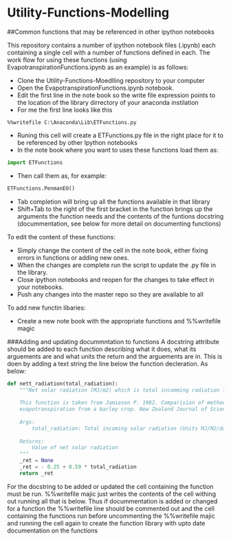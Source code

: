 # Utility-Functions-Modelling
##Common functions that may be referenced in other ipython notebooks

This repository contains a number of ipython notebook files (.ipynb) each containing a single cell with a number of functions defined in each.  The work flow for using these functions (using EvapotranspirationFunctions.ipynb as an example) is as follows:
- Clone the Utility-Functions-Moedlling repository to your computer
- Open the EvapotranspirationFunctions.ipynb notebook.
- Edit the first line in the note book so the write file expression points to the location of the library dirrectory of your anaconda instilation
- For me the first line looks like this
```phtyon
%%writefile C:\Anaconda\Lib\ETFunctions.py
```
- Runing this cell will create a ETFunctions.py file in the right place for it to be referenced by other Ipython notebooks
- In the note book where you want to uses these functions load them as:
```python
import ETFunctions
```
- Then call them as, for example:
```python
ETFunctions.PenmanEO()
```
- Tab completion will bring up all the functions available in that library
- Shift+Tab to the right of the first bracket in the function brings up the arguments the function needs and the contents of the funtions docstring (docummentation, see below for more detail on documenting functions)

To edit the content of these functions:
- Simply change the content of the cell in the note book, either fixing errors in functions or adding new ones.
- When the changes are complete run the script to update the .py file in the library.
- Close ipython notebooks and reopen for the changes to take effect in your notebooks.
- Push any changes into the master repo so they are available to all

To add new functin libaries:
- Create a new note book with the appropriate functions and %%writefile magic

###Adding and updating docummntation to functions
A docstring attribute should be added to each function describing what it does, what its arguements are and what units the return and the arguements are in.  This is doen by adding a text string the line below the function decleration.  As below:

```python
def nett_radiation(total_radiation):
    """Net solar radiation (MJ/m2) which is total incomming radiation less that which is reflected.
    
    This function is taken from Jamieson P. 1982. Comparision of methods of estimating maximum 
    evapotranspiration from a barley crop. New Zealand Journal of Science, 25: 175-181.
    
    Args:
        total_radiation: Total incoming solar radiation (Units MJ/M2/day)
    
    Returns:
        Value of net solar radiation
    """
    _ret = None
    _ret = - 0.25 + 0.59 * total_radiation
    return _ret
```

For the docstring to be added or updated the cell containing the function must be run.   %%writefile majic just writes the contents of the cell withing out running all that is below.  Thus if docummentation is added or changed for a function the %%writefile line should be commented out and the cell containing the functions run before uncommenting the %%writefile majic and running the cell again to create the function library with upto date documentation on the functions